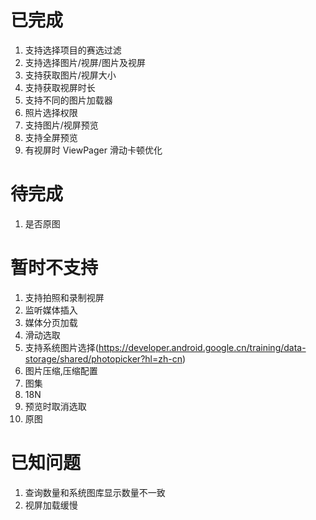 # 已完成
1. 支持选择项目的赛选过滤
2. 支持选择图片/视屏/图片及视屏
3. 支持获取图片/视屏大小
4. 支持获取视屏时长
5. 支持不同的图片加载器
6. 照片选择权限
7. 支持图片/视屏预览
8. 支持全屏预览
9. 有视屏时 ViewPager 滑动卡顿优化


# 待完成

1. 是否原图

# 暂时不支持
1. 支持拍照和录制视屏
2. 监听媒体插入
3. 媒体分页加载
4. 滑动选取
5. 支持系统图片选择(https://developer.android.google.cn/training/data-storage/shared/photopicker?hl=zh-cn)
6. 图片压缩,压缩配置
7. 图集
8. 18N
9. 预览时取消选取
10. 原图

# 已知问题
1. 查询数量和系统图库显示数量不一致
2. 视屏加载缓慢